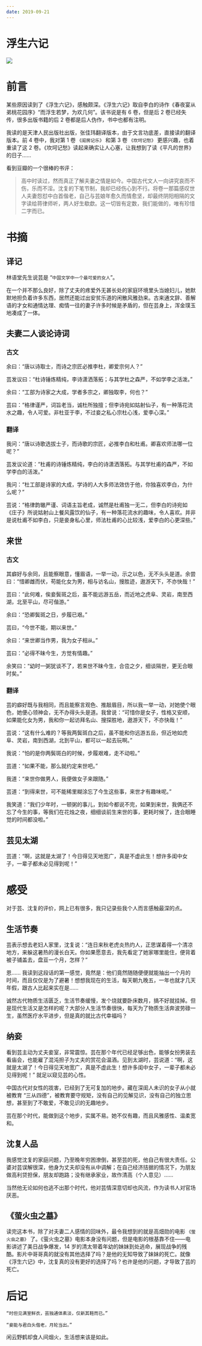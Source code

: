 ```yaml
---
date: 2019-09-21
---
```


# 浮生六记

![](http://yano.oss-cn-beijing.aliyuncs.com/2019-09-21-002335.jpg?x-oss-process=image/resize,h_300)

# 前言

某些原因读到了《浮生六记》，感触颇深。《浮生六记》取自李白的诗作《春夜宴从弟桃花园序》“而浮生若梦，为欢几何”。该书说是有 6 卷，但是后 2 卷已经失传，很多出版书籍的后 2 卷都是后人伪作，书中也都有注明。

我读的是天津人民出版社出版，张佳玮翻译版本，由于文言功底差，直接读的翻译版本。前 4 卷中，我对第 1 卷 `《闺房记乐》` 和第 3 卷 `《坎坷记愁》` 更感兴趣，也着重读了这 2 卷。《坎坷记愁》读起来确实让人心塞，让我想到了读《平凡的世界》的日子……

看到豆瓣的一个很棒的书评：

>高中时读过，然而真正了解夫妻之情是如今。中国古代文人一向讲究哀而不伤，乐而不淫。沈复的下笔节制，我却已经伤心到不行。将卷一那篇感叹世人夫妻怨怼中白首偕老，自己与芸娘年愈久而情愈坚，却最终阴阳相隔的文字读给蒋律师听，两人好生欷歔。这一切皆有定数，我们能做的，唯有珍惜二字而已。


# 书摘

## 译记

林语堂先生说芸是 “` 中国文学中一个最可爱的女人 `”。

在一个并不那么良好，除了丈夫的疼爱外无甚长处的家庭环境里头当媳妇儿，她默默地担负着许多东西，居然还能过出安贫乐道的闲散风雅劲来。古来通文辞、善解语的才女和通情达理、痴情一往的妻子许多时候是矛盾的，但在芸身上，浑金璞玉地凑成了一体。

## 夫妻二人谈论诗词

### 古文

余曰：“唐以诗取士，而诗之宗匠必推李杜，卿爱宗何人？”

芸发议曰：“杜诗锤炼精纯，李诗潇洒落拓；与其学杜之森严，不如学李之活泼。”

余曰：“工部为诗家之大成，学者多宗之，卿独取李，何也？”

芸曰：“格律谨严，词旨老当，诚杜所独擅；但李诗宛如姑射仙子，有一种落花流水之趣，令人可爱。非杜亚于李，不过妾之私心宗杜心浅，爱李心深。”

### 翻译

我问：“唐以诗歌选拔士子，而诗歌的宗匠，必推李白和杜甫。卿喜欢师法哪一位呢？”

芸发议论道：“杜甫的诗锤炼精纯，李白的诗潇洒落拓。与其学杜甫的森严，不如学李白的活泼。”

我问：“杜工部是诗家的大成，学诗的人大多师法效仿于他，你独喜欢李白，为什么呢？”

芸说：“格律韵辙严谨、词语主旨老成，诚然是杜甫独一无二，但李白的诗宛如《庄子》所说姑射山上餐风露饮的仙子，有一种落花流水的趣味，令人喜欢。并非是说杜甫不如李白，只是妾身私心里，师法杜甫的心比较浅，爱李白的心更深些。”

## 来世

### 古文

其癖好与余同，且能察眼意，懂眉语，一举一动，示之以色，无不头头是道。余尝曰：“惜卿雌而伏，苟能化女为男，相与访名山，搜胜迹，遨游天下，不亦快哉！”

芸曰：“此何难，俟妾鬓斑之后，虽不能远游五岳，而近地之虎阜、灵岩，南至西湖，北至平山，尽可偕游。”

余曰：“恐卿鬓斑之日，步履已艰。”

芸曰，“今世不能，期以来世。”

余曰：“来世卿当作男，我为女子相从。”

芸曰：“必得不昧今生，方觉有情趣。”

余笑曰：“幼时一粥犹谈不了，若来世不昧今生，合卺之夕，细谈隔世，更无合眼时矣。”

### 翻译

芸的癖好既与我相同，而且能察言观色、推敲眉目，所以我一举一动，对她使个眼色，她便心领神会，无不办得头头是道。我曾说：“可惜你是女子，性格又安顺，如果能化女为男，我和你一起访拜名山、搜探胜地，遨游天下，不亦快哉！”

芸说：“这有什么难的？等我两鬓斑白之后，虽不能和你远游五岳，但近地如虎阜、灵岩，南到西湖，北到平山，都可以一起去玩啊。”

我说：“怕的是你两鬓斑白的时候，步履艰难，走不动啦。”

芸道：“如果不能，那么就约定来世吧。”

我道：“来世你做男人，我便做女子来跟随。”

芸道：“到得来世，可不能稀里糊涂忘了今生这些事，来世才有趣味呢。”

我笑道：“我们少年时，一顿粥的事儿，到如今都说不完，如果到来世，我俩还不忘了今生的事，等我们在花烛之夜，细细谈前生来世的事，更耗时候了，连合眼睡觉的时间都没啦。”

## 芸见太湖

芸道：“啊，这就是太湖了！今日得见天地宽广，真是不虚此生！想许多闺中女子，一辈子都未必见得到呢！”

# 感受

对于芸、沈复的评价，网上已有很多，我只记录些我个人而言感触最深的点。

## 生活节奏

芸表示想去老妇人家里，沈复说：“连日来秋老虎炎热灼人，正思谋着得一个清凉地方，来躲这暑热的漫长白天。你如果愿意去，我先看定了她家哪里能住，便背着被子铺盖去，盘亘一个月，怎样？”

恩…… 我读到这段话的第一感觉，竟然是：他们竟然随随便便就能抽出一个月的时间，而且仅仅是为了避暑！想想我现在的生活，每天朝九晚五，一年也就才几天年假，跟古人比起来实在是……

诚然古代物质生活匮乏，生活节奏缓慢，发个烧就要卧床数月，搞不好就挂掉。但是现代生活又是怎样的呢？大部分人生活节奏很快，每天为了物质生活奔波劳碌一生，虽然医疗水平进步，但是真的就比古代幸福吗？

## 纳妾

看到芸主动为丈夫妾室，非常震惊。芸在那个年代已经足够出色，能够女扮男装去看庙会，也能雇了混沌担子为丈夫的赏花会温酒。见到太湖时，芸说道：“啊，这就是太湖了！今日得见天地宽广，真是不虚此生！想许多闺中女子，一辈子都未必见得到呢！” 就足以窥见芸的心性。

中国古代对女性的戕害，已经到了无可复加的地步。藏在深闺人未识的女子从小就被教育 “三从四德”，被教育要守规矩，没有自己的见解见识，没有自己的独立思想，甚至到了不敢爱，不敢见识的无趣地步。

芸在那个时代，能做到这个地步，实属不易。她不仅有趣，而且风雅感性、温柔宽和。

## 沈复人品

我感觉沈复的家庭问题，乃至晚年穷困潦倒，甚至芸的死，他自己有很大责任。公婆对芸误解很深，他身为丈夫却没有从中调解；在自己经济拮据的情况下，为朋友做高利贷担保，朋友却跑路；没有继承家业，故作清高（个人意见）……

当然他无论如何也逃不出那个时代，他对芸情深意切却也风流，作为读书人对官场厌恶。

## 《萤火虫之墓》

读完这本书，除了对夫妻二人感情的回味外，最令我想到的就是高畑勋的电影 `《萤火虫之墓》` 了。《萤火虫之墓》电影本身没有问题，但是电影的根基靠不住——电影讲述了美日战争爆发，14 岁的清太带着年幼的妹妹到处逃命，展现战争的残酷。影片中哥哥真的就没有其他选择了吗？是他的无知导致了妹妹的死亡。就像《浮生六记》中，沈复真的没有更好的选择了吗？也许是他的问题，才导致了芸的死亡。

# 后记

`“时但见满室鲜衣，芸独通体素淡，仅新其鞋而已。”`

`“妾能与君白头偕老，月轮当出。”`

闲云野鹤却食人间烟火，生活想来该是如此。
